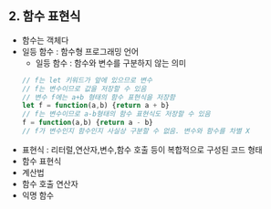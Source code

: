 ## 2. 함수 표현식
   - 함수는 객체다
   - 일등 함수 : 함수형 프로그래밍 언어
      - 일등 함수 : 함수와 변수를 구분하지 않는 의미
      ```typescript
      // f는 let 키워드가 앞에 있으므로 변수
     // f는 변수이므로 값을 저장할 수 있음
     // 변수 f에는 a+b 형태의 함수 표현식을 저장함
      let f = function(a,b) {return a + b}
     // f는 변수이므로 a-b형태의 함수 표현식도 저장할 수 있음
      f = function(a,b) {return a - b}
     // f가 변수인지 함수인지 사실상 구분할 수 없음. 변수와 함수를 차별 X
      ```
   - 표현식 : 리터럴,연산자,변수,함수 호출 등이 복합적으로 구성된 코드 형태
   - 함수 표현식 
   - 계산법
   - 함수 호출 연산자
   - 익명 함수
